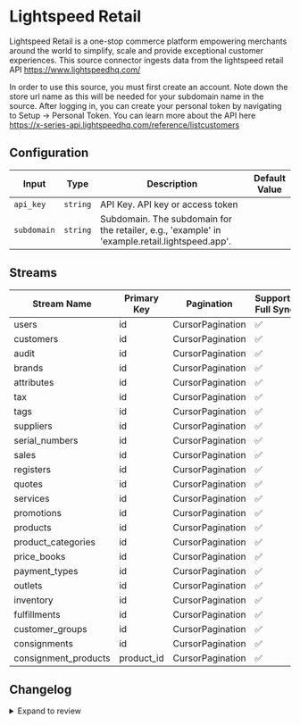 # Lightspeed Retail
Lightspeed Retail is a one-stop commerce platform empowering merchants around the world to simplify, scale and provide exceptional customer experiences. This source connector ingests data from the lightspeed retail API https://www.lightspeedhq.com/

In order to use this source, you must first create an account.
Note down the store url name as this will be needed for your subdomain name in the source. 
After logging in, you can create your personal token by navigating to Setup -&gt; Personal Token. You can learn more about the API here https://x-series-api.lightspeedhq.com/reference/listcustomers



 

## Configuration

| Input | Type | Description | Default Value |
|-------|------|-------------|---------------|
| `api_key` | `string` | API Key. API key or access token |  |
| `subdomain` | `string` | Subdomain. The subdomain for the retailer, e.g., &#39;example&#39; in &#39;example.retail.lightspeed.app&#39;. |  |

## Streams
| Stream Name | Primary Key | Pagination | Supports Full Sync | Supports Incremental |
|-------------|-------------|------------|---------------------|----------------------|
| users | id | CursorPagination | ✅ |  ❌  |
| customers | id | CursorPagination | ✅ |  ❌  |
| audit | id | CursorPagination | ✅ |  ❌  |
| brands | id | CursorPagination | ✅ |  ❌  |
| attributes | id | CursorPagination | ✅ |  ❌  |
| tax | id | CursorPagination | ✅ |  ❌  |
| tags | id | CursorPagination | ✅ |  ❌  |
| suppliers | id | CursorPagination | ✅ |  ❌  |
| serial_numbers | id | CursorPagination | ✅ |  ❌  |
| sales | id | CursorPagination | ✅ |  ❌  |
| registers | id | CursorPagination | ✅ |  ❌  |
| quotes | id | CursorPagination | ✅ |  ❌  |
| services | id | CursorPagination | ✅ |  ❌  |
| promotions | id | CursorPagination | ✅ |  ❌  |
| products | id | CursorPagination | ✅ |  ❌  |
| product_categories | id | CursorPagination | ✅ |  ❌  |
| price_books | id | CursorPagination | ✅ |  ❌  |
| payment_types | id | CursorPagination | ✅ |  ❌  |
| outlets | id | CursorPagination | ✅ |  ❌  |
| inventory | id | CursorPagination | ✅ |  ❌  |
| fulfillments | id | CursorPagination | ✅ |  ❌  |
| customer_groups | id | CursorPagination | ✅ |  ❌  |
| consignments | id | CursorPagination | ✅ |  ❌  |
| consignment_products | product_id | CursorPagination | ✅ |  ❌  |

## Changelog

<details>
  <summary>Expand to review</summary>

| Version          | Date              | Pull Request | Subject        |
|------------------|-------------------|--------------|----------------|
| 0.0.6 | 2024-12-28 | [50619](https://github.com/airbytehq/airbyte/pull/50619) | Update dependencies |
| 0.0.5 | 2024-12-21 | [50129](https://github.com/airbytehq/airbyte/pull/50129) | Update dependencies |
| 0.0.4 | 2024-12-14 | [49651](https://github.com/airbytehq/airbyte/pull/49651) | Update dependencies |
| 0.0.3 | 2024-12-12 | [49226](https://github.com/airbytehq/airbyte/pull/49226) | Update dependencies |
| 0.0.2 | 2024-12-11 | [48954](https://github.com/airbytehq/airbyte/pull/48954) | Starting with this version, the Docker image is now rootless. Please note that this and future versions will not be compatible with Airbyte versions earlier than 0.64 |
| 0.0.1 | 2024-10-23 | | Initial release by [@aazam-gh](https://github.com/aazam-gh) via Connector Builder |

</details>
